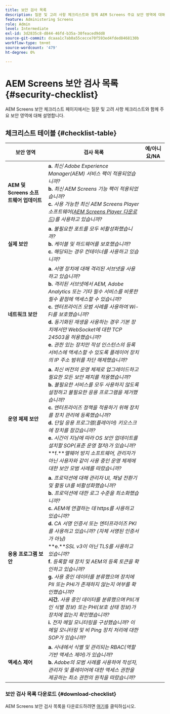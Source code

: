 ```yaml
---
title: 보안 검사 목록
description: 질문 및 고려 사항 체크리스트와 함께 AEM Screens 주요 보안 영역에 대해 알아봅니다.
feature: Administering Screens
role: Admin
level: Intermediate
exl-id: 3d2835c8-d844-46fd-b35a-30feaced9dd8
source-git-commit: dcaaa1c7ab0a55cecce70f593ed4fded8468130b
workflow-type: tm+mt
source-wordcount: '479'
ht-degree: 0%

---
```


# AEM Screens 보안 검사 목록 {#security-checklist}

AEM Screens 보안 체크리스트 페이지에서는 질문 및 고려 사항 체크리스트와 함께 주요 보안 영역에 대해 설명합니다.

## 체크리스트 테이블 {#checklist-table}

| **보안 영역** | **검사 목록** | **예/아니요/NA** |
|---|---|---|
| **AEM 및 Screens 소프트웨어 업데이트** | **a.** *최신 Adobe Experience Manager(AEM) 서비스 팩이 적용되었습니까?* <br>**b.** *최신 AEM Screens 기능 팩이 적용되었습니까?* <br>**c.** *사용 가능한 최신 AEM Screens Player 소프트웨어([AEM Screens Player 다운로드](https://download.macromedia.com/screens/))를 사용하고 있습니까?* |
| **실제 보안** | **a.** *불필요한 포트를 모두 비활성화했습니까?* <br>**b.** *케이블 및 하드웨어를 보호했습니까?* <br>**c.** *해당되는 경우 컨테이너를 사용하고 있습니까?* |
| **네트워크 보안** | **a.** *서명 장치에 대해 격리된 서브넷을 사용하고 있습니까?* <br>**b.** *격리된 서브넷에서 AEM, Adobe Analytics 또는 기타 필수 서비스를 비롯한 필수 끝점에 액세스할 수 있습니까?* <br>**c.** *엔터프라이즈 모범 사례를 사용하여 Wi-Fi를 보호했습니까?* <br>**d.** *동기화된 재생을 사용하는 경우 기본 장치에서만 WebSocket에 대한 TCP 24503을 허용했습니까?* <br>**e.** *권한 있는 장치만 작성 인스턴스의 등록 서비스에 액세스할 수 있도록 플레이어 장치의 IP 주소 범위를 차단 해제했습니까?* |
| **운영 체제 보안** | **a.** *최신 버전의 운영 체제로 업그레이드하고 필요한 모든 보안 패치를 적용했습니까?* <br>**b.** *불필요한 서비스를 모두 사용하지 않도록 설정하고 불필요한 응용 프로그램을 제거했습니까?* <br>**c.** *엔터프라이즈 정책을 적용하기 위해 장치를 장치 관리에 등록했습니까?* <br>**d.** *단일 응용 프로그램(플레이어) 키오스크에 장치를 잠갔습니까?* <br>**e.** *시간이 지남에 따라 OS 보안 업데이트를 설치할 SOP(표준 운영 절차)가 있습니까?*<br>**f.***맬웨어 방지 소프트웨어, 관리자가 아닌 사용자와 같이 사용 중인 운영 체제에 대한 보안 모범 사례를 따랐습니까?* |
| **응용 프로그램 보안** | **a.** *프로덕션에 대해 관리자 UI, 채널 전환기 및 활동 UI를 비활성화했습니까?* <br>**b.** *프로덕션에 대한 로그 수준을 최소화했습니까?* <br>**c.** *AEM에 연결하는 데 https를 사용하고 있습니까?* <br>**d.** *CA 서명 인증서 또는 엔터프라이즈 PKI를 사용하고 있습니까? (자체 서명된 인증서가 아님)*<br>**e.***SSL v3이 아닌 TLS를 사용하고 있습니까?*<br>**f.** *등록할 때 장치 및 AEM의 등록 토큰을 확인하고 있습니까?*<br> **g.** *사용 중인 데이터를 분류했으며 장치에 PII 또는 PHI가 존재하지 않는지 여부를 확인했습니까?*<br> **시간.** *사용 중인 데이터를 분류했으며 PII(개인 식별 정보) 또는 PHI(보호 상태 정보)가 장치에 없는지 확인했습니까?*<br> **i.** *전자 메일 모니터링을 구성했습니까? 이메일 모니터링 및 비 Ping 장치 처리에 대한 SOP가 있습니까?* |
| **액세스 제어** | **a.** *사내에서 식별 및 관리되는 RBAC(역할 기반 액세스 제어)가 있습니까?* <br>**b.** *Adobe의 모범 사례를 사용하여 작성자, 관리자 및 플레이어에 대한 액세스 권한을 제공하는 최소 권한의 원칙을 따랐습니까?* |

### 보안 검사 목록 다운로드 {#download-checklist}

AEM Screens 보안 검사 목록을 다운로드하려면 [여기](/help/user-guide/assets/AEMScreens-SecurityChecklist.pdf)를 클릭하십시오.
